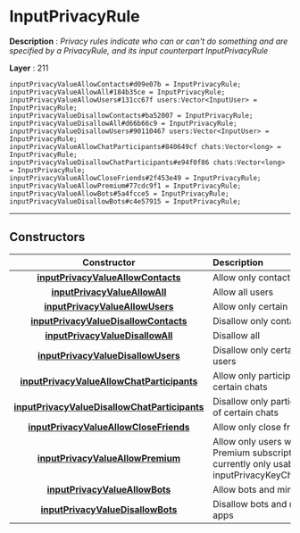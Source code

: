# InputPrivacyRule

**Description** : *Privacy rules indicate who can or can't do something and are specified by a PrivacyRule, and its input counterpart InputPrivacyRule*

**Layer** : 211

```tl
inputPrivacyValueAllowContacts#d09e07b = InputPrivacyRule;
inputPrivacyValueAllowAll#184b35ce = InputPrivacyRule;
inputPrivacyValueAllowUsers#131cc67f users:Vector<InputUser> = InputPrivacyRule;
inputPrivacyValueDisallowContacts#ba52007 = InputPrivacyRule;
inputPrivacyValueDisallowAll#d66b66c9 = InputPrivacyRule;
inputPrivacyValueDisallowUsers#90110467 users:Vector<InputUser> = InputPrivacyRule;
inputPrivacyValueAllowChatParticipants#840649cf chats:Vector<long> = InputPrivacyRule;
inputPrivacyValueDisallowChatParticipants#e94f0f86 chats:Vector<long> = InputPrivacyRule;
inputPrivacyValueAllowCloseFriends#2f453e49 = InputPrivacyRule;
inputPrivacyValueAllowPremium#77cdc9f1 = InputPrivacyRule;
inputPrivacyValueAllowBots#5a4fcce5 = InputPrivacyRule;
inputPrivacyValueDisallowBots#c4e57915 = InputPrivacyRule;
```

---

## Constructors

| Constructor | Description |
| :---: | :--- |
| [**inputPrivacyValueAllowContacts**](constructor/inputPrivacyValueAllowContacts) | Allow only contacts |
| [**inputPrivacyValueAllowAll**](constructor/inputPrivacyValueAllowAll) | Allow all users |
| [**inputPrivacyValueAllowUsers**](constructor/inputPrivacyValueAllowUsers) | Allow only certain users |
| [**inputPrivacyValueDisallowContacts**](constructor/inputPrivacyValueDisallowContacts) | Disallow only contacts |
| [**inputPrivacyValueDisallowAll**](constructor/inputPrivacyValueDisallowAll) | Disallow all |
| [**inputPrivacyValueDisallowUsers**](constructor/inputPrivacyValueDisallowUsers) | Disallow only certain users |
| [**inputPrivacyValueAllowChatParticipants**](constructor/inputPrivacyValueAllowChatParticipants) | Allow only participants of certain chats |
| [**inputPrivacyValueDisallowChatParticipants**](constructor/inputPrivacyValueDisallowChatParticipants) | Disallow only participants of certain chats |
| [**inputPrivacyValueAllowCloseFriends**](constructor/inputPrivacyValueAllowCloseFriends) | Allow only close friends » |
| [**inputPrivacyValueAllowPremium**](constructor/inputPrivacyValueAllowPremium) | Allow only users with a Premium subscription », currently only usable for inputPrivacyKeyChatInvite |
| [**inputPrivacyValueAllowBots**](constructor/inputPrivacyValueAllowBots) | Allow bots and mini apps |
| [**inputPrivacyValueDisallowBots**](constructor/inputPrivacyValueDisallowBots) | Disallow bots and mini apps |